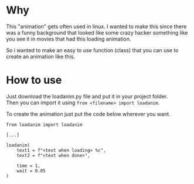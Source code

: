 
# Why
This "animation" gets often used in linux.
I wanted to make this since there was a funny background that
looked like some crazy hacker something like you see it in movies
that had this loading animation.

So i wanted to make an easy to use function (class) that you can use
to create an animation like this.

# How to use
Just download the loadanim.py file and put it in your project folder.<br />
Then you can import it using `from <filename> import loadanim`.

To create the animation just put the code below wherever you want.
```
from loadanim import loadanim

[...]

loadanim(
    text1 = f"<text when loading> %c",
    text2 = f"<text when done>",

    time = 1,
    wait = 0.05
)
```
